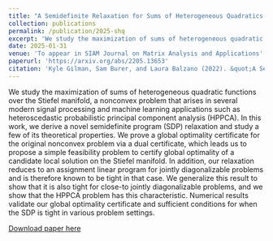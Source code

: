 ```yaml
---
title: "A Semidefinite Relaxation for Sums of Heterogeneous Quadratics on the Stiefel Manifold"
collection: publications
permalink: /publication/2025-shq
excerpt: 'We study the maximization of sums of heterogeneous quadratic functions over the Stiefel manifold, a nonconvex problem that arises in several modern signal processing and machine learning applications such as heteroscedastic probabilistic principal component analysis (HPPCA).'
date: 2025-01-31
venue: 'To appear in SIAM Journal on Matrix Analysis and Applications'
paperurl: 'https://arxiv.org/abs/2205.13653'
citation: 'Kyle Gilman, Sam Burer, and Laura Balzano (2022). &quot;A Semidefinite Relaxation for Sums of Heterogeneous Quadratics on the Stiefel Manifold.&quot; <i>arXiv preprint arXiv:2205.13653</i>.'
---
```

We study the maximization of sums of heterogeneous quadratic functions over the Stiefel manifold, a nonconvex problem that arises in several modern signal processing and machine learning applications such as heteroscedastic probabilistic principal component analysis (HPPCA). In this work, we derive a novel semidefinite program (SDP) relaxation and study a few of its theoretical properties. We prove a global optimality certificate for the original nonconvex problem via a dual certificate, which leads us to propose a simple feasibility problem to certify global optimality of a candidate local solution on the Stiefel manifold. In addition, our relaxation reduces to an assignment linear program for jointly diagonalizable problems and is therefore known to be tight in that case. We generalize this result to show that it is also tight for close-to jointly diagonalizable problems, and we show that the HPPCA problem has this characteristic. Numerical results validate our global optimality certificate and sufficient conditions for when the SDP is tight in various problem settings.

[Download paper here](https://arxiv.org/abs/2205.13653)

